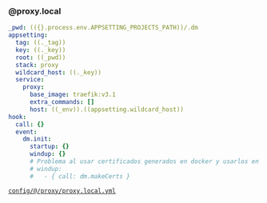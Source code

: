 ### @proxy.local

```yml
_pwd: (({}.process.env.APPSETTING_PROJECTS_PATH))/.dm
appsetting:
  tag: ((._tag))
  key: ((._key))
  root: ((_pwd))
  stack: proxy
  wildcard_host: ((._key))
  service:
    proxy:
      base_image: traefik:v3.1
      extra_commands: []
      host: ((_env)).((appsetting.wildcard_host))
hook:
  call: {}
  event:
    dm.init:
      startup: {}
      windup: {}
      # Problema al usar certificados generados en docker y usarlos en el navegador del host
      # windup:
      #   - { call: dm.makeCerts }
```
[```config/@/proxy/proxy.local.yml```](../config/@/proxy/proxy.local.yml)
